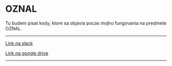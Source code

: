 # OZNAL

Tu budem pisat kody, ktore sa objavia pocas mojho fungovania na predmete OZNAL.

---

[Link na slack](https://join.slack.com/t/slack-r202519/shared_invite/zt-13hsfu07a-p1hANK6uygfcjN02e~uiSQ)

[Link na google drive](ttps://drive.google.com/drive/u/2/folders/1P8GyqFVLe_sFJz6rG7czly12GNOmBEkb)

---

